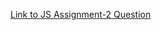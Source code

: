 [Link to JS Assignment-2 Question](https://rajeshmeanstack.blogspot.com/2022/10/js-assignment-2.html)
